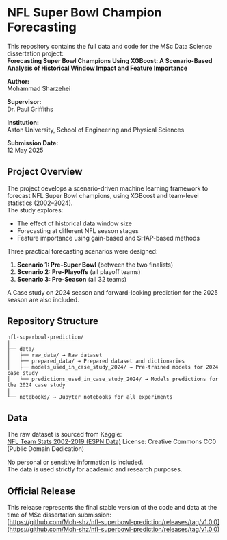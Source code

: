 # NFL Super Bowl Champion Forecasting

This repository contains the full data and code for the MSc Data Science dissertation project:  
**Forecasting Super Bowl Champions Using XGBoost: A Scenario-Based Analysis of Historical Window Impact and Feature Importance**

**Author:**  
Mohammad Sharzehei

**Supervisor:**  
Dr. Paul Griffiths  

**Institution:**  
Aston University, School of Engineering and Physical Sciences  

**Submission Date:**  
12 May 2025

## Project Overview

The project develops a scenario-driven machine learning framework to forecast NFL Super Bowl champions, using XGBoost and team-level statistics (2002–2024).  
The study explores:
- The effect of historical data window size
- Forecasting at different NFL season stages
- Feature importance using gain-based and SHAP-based methods

Three practical forecasting scenarios were designed:
1. **Scenario 1: Pre-Super Bowl** (between the two finalists)
2. **Scenario 2: Pre-Playoffs** (all playoff teams)
3. **Scenario 3: Pre-Season** (all 32 teams)

A Case study on 2024 season and forward-looking prediction for the 2025 season are also included.

## Repository Structure

```
nfl-superbowl-prediction/
│
├── data/
│   ├── raw_data/ → Raw dataset
│   ├── prepared_data/ → Prepared dataset and dictionaries
│   ├── models_used_in_case_study_2024/ → Pre-trained models for 2024 case study
│   └── predictions_used_in_case_study_2024/ → Models predictions for the 2024 case study
│
└── notebooks/ → Jupyter notebooks for all experiments
```

## Data

The raw dataset is sourced from Kaggle:  
[NFL Team Stats 2002-2019 (ESPN Data)](https://www.kaggle.com/datasets/cviaxmiwnptr/nfl-team-stats-20022019-espn)
License: Creative Commons CC0 (Public Domain Dedication)

No personal or sensitive information is included.  
The data is used strictly for academic and research purposes.

## Official Release

This release represents the final stable version of the code and data at the time of MSc dissertation submission:  
[https://github.com/Moh-shz/nfl-superbowl-prediction/releases/tag/v1.0.0](https://github.com/Moh-shz/nfl-superbowl-prediction/releases/tag/v1.0.0)
